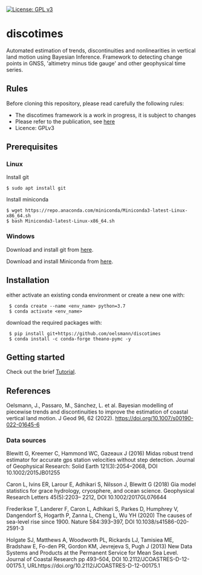 [![License: GPL v3](https://img.shields.io/badge/License-GPLv3-blue.svg)](https://www.gnu.org/licenses/gpl-3.0)

# discotimes
Automated estimation of trends, discontinuities and nonlinearities in vertical land motion using Bayesian Inference. Framework to detecting change points in GNSS, 'altimetry minus tide gauge' and other geophysical time series.


## Rules
Before cloning this repository, please read carefully the following rules:

- The discotimes framework is a work in progress, it is subject to changes
- Please refer to the publication, see [here](#citation)
- Licence: GPLv3


## Prerequisites

### Linux

Install git

    $ sudo apt install git

Install miniconda

    $ wget https://repo.anaconda.com/miniconda/Miniconda3-latest-Linux-x86_64.sh
    $ bash Miniconda3-latest-Linux-x86_64.sh

### Windows

Download and install git from [here](https://git-scm.com/downloads).

Download and install Miniconda from [here](https://repo.anaconda.com/miniconda/Miniconda3-latest-Windows-x86_64.exe).


## Installation

either activate an existing conda environment or create a new one with:

     $ conda create --name <env_name> python=3.7
     $ conda activate <env_name>    

download the required packages with:

     $ pip install git+https://github.com/oelsmann/discotimes 
     $ conda install -c conda-forge theano-pymc -y
      
## Getting started

Check out the brief [Tutorial](https://github.com/oelsmann/discotimes/blob/master/discotimes_tutorial.md).


## References <span id="citation"><span>
    
    
Oelsmann, J., Passaro, M., Sánchez, L. et al. Bayesian modelling of piecewise trends and discontinuities to improve the estimation of coastal vertical land motion. J Geod 96, 62 (2022). https://doi.org/10.1007/s00190-022-01645-6

### Data sources

Blewitt G, Kreemer C, Hammond WC, Gazeaux J (2016) Midas robust trend estimator for accurate gps station velocities without step detection. Journal of Geophysical Research: Solid Earth 121(3):2054–2068, DOI 10.1002/2015JB01255    
    
Caron L, Ivins ER, Larour E, Adhikari S, Nilsson J, Blewitt G (2018) Gia model statistics for grace hydrology, cryosphere, and ocean science. Geophysical Research Letters 45(5):2203– 2212, DOI 10.1002/2017GL076644    
    
Frederikse T, Landerer F, Caron L, Adhikari S, Parkes D, Humphrey V, Dangendorf S, Hogarth P, Zanna L, Cheng L, Wu YH (2020) The causes of sea-level rise since 1900. Nature 584:393–397, DOI 10.1038/s41586-020-2591-3
    
Holgate SJ, Matthews A, Woodworth PL, Rickards LJ, Tamisiea ME, Bradshaw E, Fo-den  PR,  Gordon  KM,  Jevrejeva  S,  Pugh  J  (2013)  New  Data  Systems  and  Products at the  Permanent  Service  for  Mean  Sea  Level.  Journal  of  Coastal  Research  pp  493–504,  DOI  10.2112/JCOASTRES-D-12-00175.1,  URLhttps://doi.org/10.2112/JCOASTRES-D-12-00175.1    
    

